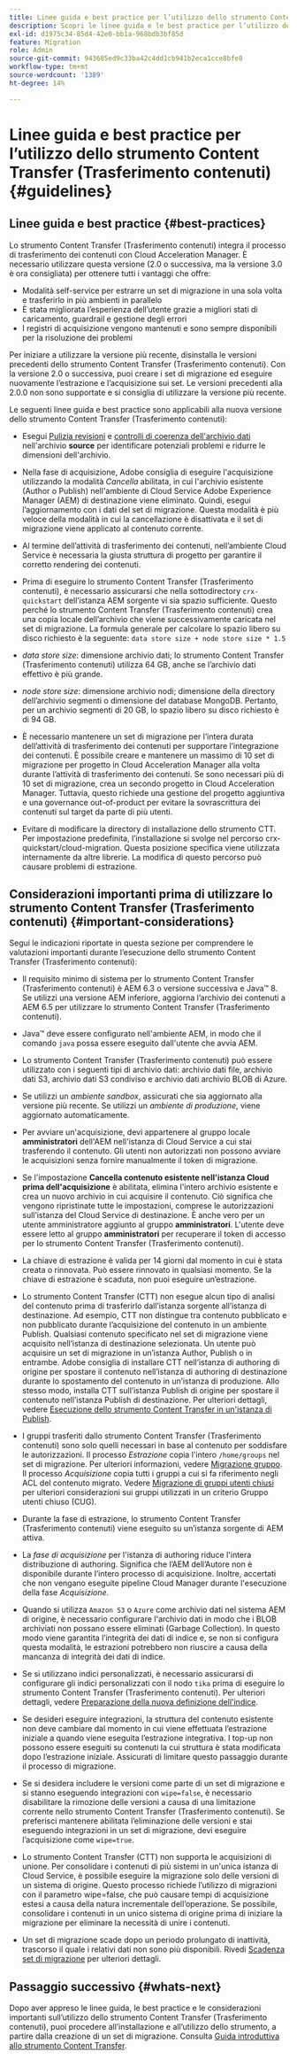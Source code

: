 ```yaml
---
title: Linee guida e best practice per l’utilizzo dello strumento Content Transfer (Trasferimento contenuti)
description: Scopri le linee guida e le best practice per l’utilizzo dello strumento Content Transfer (Trasferimento contenuti).
exl-id: d1975c34-85d4-42e0-bb1a-968bdb3bf85d
feature: Migration
role: Admin
source-git-commit: 943685ed9c33ba42c4dd1cb941b2eca1cce8bfe8
workflow-type: tm+mt
source-wordcount: '1389'
ht-degree: 14%

---
```



# Linee guida e best practice per l’utilizzo dello strumento Content Transfer (Trasferimento contenuti) {#guidelines}

## Linee guida e best practice {#best-practices}

<!-- Alexandru: hiding for now

>[!CONTEXTUALHELP]
>id="aemcloud_ctt_guidelines"
>title="Guidelines and Best Practices"
>abstract="Review guidelines and best practices to use the Content Transfer tool including revision cleanup tasks, Disk space considerations and more."
>additional-url="https://experienceleague.adobe.com/docs/experience-manager-cloud-service/content/migration-journey/cloud-migration/content-transfer-tool/getting-started-content-transfer-tool.html?lang=it" text="Important Considerations for using Content Transfer Tool"
>additional-url="https://experienceleague.adobe.com/docs/experience-manager-cloud-service/content/migration-journey/cloud-migration/content-transfer-tool/group-migration.md#important-considerations" text="Important Considerations when Migrating Groups" 

-->

Lo strumento Content Transfer (Trasferimento contenuti) integra il processo di trasferimento dei contenuti con Cloud Acceleration Manager. È necessario utilizzare questa versione (2.0 o successiva, ma la versione 3.0 è ora consigliata) per ottenere tutti i vantaggi che offre:

* Modalità self-service per estrarre un set di migrazione in una sola volta e trasferirlo in più ambienti in parallelo
* È stata migliorata l’esperienza dell’utente grazie a migliori stati di caricamento, guardrail e gestione degli errori
* I registri di acquisizione vengono mantenuti e sono sempre disponibili per la risoluzione dei problemi

Per iniziare a utilizzare la versione più recente, disinstalla le versioni precedenti dello strumento Content Transfer (Trasferimento contenuti). Con la versione 2.0 o successiva, puoi creare i set di migrazione ed eseguire nuovamente l’estrazione e l’acquisizione sui set.
Le versioni precedenti alla 2.0.0 non sono supportate e si consiglia di utilizzare la versione più recente.

Le seguenti linee guida e best practice sono applicabili alla nuova versione dello strumento Content Transfer (Trasferimento contenuti):

* Esegui [Pulizia revisioni](https://experienceleague.adobe.com/docs/experience-manager-65/deploying/deploying/revision-cleanup.html?lang=it) e [controlli di coerenza dell&#39;archivio dati](https://experienceleague.adobe.com/docs/experience-cloud-kcs/kbarticles/KA-16550.html?lang=it) nell&#39;archivio **source** per identificare potenziali problemi e ridurre le dimensioni dell&#39;archivio.

* Nella fase di acquisizione, Adobe consiglia di eseguire l&#39;acquisizione utilizzando la modalità *Cancella* abilitata, in cui l&#39;archivio esistente (Author o Publish) nell&#39;ambiente di Cloud Service Adobe Experience Manager (AEM) di destinazione viene eliminato. Quindi, esegui l’aggiornamento con i dati del set di migrazione. Questa modalità è più veloce della modalità in cui la cancellazione è disattivata e il set di migrazione viene applicato al contenuto corrente.

* Al termine dell’attività di trasferimento dei contenuti, nell’ambiente Cloud Service è necessaria la giusta struttura di progetto per garantire il corretto rendering dei contenuti.

* Prima di eseguire lo strumento Content Transfer (Trasferimento contenuti), è necessario assicurarsi che nella sottodirectory `crx-quickstart` dell’istanza AEM sorgente vi sia spazio sufficiente. Questo perché lo strumento Content Transfer (Trasferimento contenuti) crea una copia locale dell’archivio che viene successivamente caricata nel set di migrazione.
La formula generale per calcolare lo spazio libero su disco richiesto è la seguente:
  `data store size + node store size * 1.5`

* *data store size*: dimensione archivio dati; lo strumento Content Transfer (Trasferimento contenuti) utilizza 64 GB, anche se l’archivio dati effettivo è più grande.
* *node store size*: dimensione archivio nodi; dimensione della directory dell’archivio segmenti o dimensione del database MongoDB.
Pertanto, per un archivio segmenti di 20 GB, lo spazio libero su disco richiesto è di 94 GB.

* È necessario mantenere un set di migrazione per l’intera durata dell’attività di trasferimento dei contenuti per supportare l’integrazione dei contenuti. È possibile creare e mantenere un massimo di 10 set di migrazione per progetto in Cloud Acceleration Manager alla volta durante l’attività di trasferimento dei contenuti. Se sono necessari più di 10 set di migrazione, crea un secondo progetto in Cloud Acceleration Manager. Tuttavia, questo richiede una gestione del progetto aggiuntiva e una governance out-of-product per evitare la sovrascrittura dei contenuti sul target da parte di più utenti.

* Evitare di modificare la directory di installazione dello strumento CTT. Per impostazione predefinita, l’installazione si svolge nel percorso crx-quickstart/cloud-migration. Questa posizione specifica viene utilizzata internamente da altre librerie. La modifica di questo percorso può causare problemi di estrazione.

## Considerazioni importanti prima di utilizzare lo strumento Content Transfer (Trasferimento contenuti) {#important-considerations}

Segui le indicazioni riportate in questa sezione per comprendere le valutazioni importanti durante l’esecuzione dello strumento Content Transfer (Trasferimento contenuti):

* Il requisito minimo di sistema per lo strumento Content Transfer (Trasferimento contenuti) è AEM 6.3 o versione successiva e Java™ 8. Se utilizzi una versione AEM inferiore, aggiorna l’archivio dei contenuti a AEM 6.5 per utilizzare lo strumento Content Transfer (Trasferimento contenuti).

* Java™ deve essere configurato nell&#39;ambiente AEM, in modo che il comando `java` possa essere eseguito dall&#39;utente che avvia AEM.

* Lo strumento Content Transfer (Trasferimento contenuti) può essere utilizzato con i seguenti tipi di archivio dati: archivio dati file, archivio dati S3, archivio dati S3 condiviso e archivio dati archivio BLOB di Azure.

* Se utilizzi un *ambiente sandbox*, assicurati che sia aggiornato alla versione più recente. Se utilizzi un *ambiente di produzione*, viene aggiornato automaticamente.

* Per avviare un&#39;acquisizione, devi appartenere al gruppo locale **amministratori** dell&#39;AEM nell&#39;istanza di Cloud Service a cui stai trasferendo il contenuto. Gli utenti non autorizzati non possono avviare le acquisizioni senza fornire manualmente il token di migrazione.

* Se l&#39;impostazione **Cancella contenuto esistente nell&#39;istanza Cloud prima dell&#39;acquisizione** è abilitata, elimina l&#39;intero archivio esistente e crea un nuovo archivio in cui acquisire il contenuto. Ciò significa che vengono ripristinate tutte le impostazioni, comprese le autorizzazioni sull’istanza del Cloud Service di destinazione. È anche vero per un utente amministratore aggiunto al gruppo **amministratori**. L&#39;utente deve essere letto al gruppo **amministratori** per recuperare il token di accesso per lo strumento Content Transfer (Trasferimento contenuti).

* La chiave di estrazione è valida per 14 giorni dal momento in cui è stata creata o rinnovata. Può essere rinnovato in qualsiasi momento. Se la chiave di estrazione è scaduta, non puoi eseguire un’estrazione.

* Lo strumento Content Transfer (CTT) non esegue alcun tipo di analisi del contenuto prima di trasferirlo dall’istanza sorgente all’istanza di destinazione. Ad esempio, CTT non distingue tra contenuto pubblicato e non pubblicato durante l’acquisizione del contenuto in un ambiente Publish. Qualsiasi contenuto specificato nel set di migrazione viene acquisito nell’istanza di destinazione selezionata. Un utente può acquisire un set di migrazione in un’istanza Author, Publish o in entrambe. Adobe consiglia di installare CTT nell’istanza di authoring di origine per spostare il contenuto nell’istanza di authoring di destinazione durante lo spostamento del contenuto in un’istanza di produzione. Allo stesso modo, installa CTT sull’istanza Publish di origine per spostare il contenuto nell’istanza Publish di destinazione. Per ulteriori dettagli, vedere [Esecuzione dello strumento Content Transfer in un&#39;istanza di Publish](https://experienceleague.adobe.com/docs/experience-manager-cloud-service/content/migration-journey/cloud-migration/content-transfer-tool/getting-started-content-transfer-tool.html?lang=it#running-tool).

* I gruppi trasferiti dallo strumento Content Transfer (Trasferimento contenuti) sono solo quelli necessari in base al contenuto per soddisfare le autorizzazioni. Il processo _Estrazione_ copia l&#39;intero `/home/groups` nel set di migrazione. Per ulteriori informazioni, vedere [Migrazione gruppo](/help/journey-migration/content-transfer-tool/using-content-transfer-tool/group-migration.md). Il processo _Acquisizione_ copia tutti i gruppi a cui si fa riferimento negli ACL del contenuto migrato. Vedere [Migrazione di gruppi utenti chiusi](/help/journey-migration/content-transfer-tool/using-content-transfer-tool/closed-user-groups-migration.md) per ulteriori considerazioni sui gruppi utilizzati in un criterio Gruppo utenti chiuso (CUG).

* Durante la fase di estrazione, lo strumento Content Transfer (Trasferimento contenuti) viene eseguito su un’istanza sorgente di AEM attiva.

* La *fase di acquisizione* per l&#39;istanza di authoring riduce l&#39;intera distribuzione di authoring. Significa che l’AEM dell’Autore non è disponibile durante l’intero processo di acquisizione. Inoltre, accertati che non vengano eseguite pipeline Cloud Manager durante l&#39;esecuzione della fase *Acquisizione*.

* Quando si utilizza `Amazon S3` o `Azure` come archivio dati nel sistema AEM di origine, è necessario configurare l&#39;archivio dati in modo che i BLOB archiviati non possano essere eliminati (Garbage Collection). In questo modo viene garantita l’integrità dei dati di indice e, se non si configura questa modalità, le estrazioni potrebbero non riuscire a causa della mancanza di integrità dei dati di indice.

* Se si utilizzano indici personalizzati, è necessario assicurarsi di configurare gli indici personalizzati con il nodo `tika` prima di eseguire lo strumento Content Transfer (Trasferimento contenuti). Per ulteriori dettagli, vedere [Preparazione della nuova definizione dell&#39;indice](https://experienceleague.adobe.com/docs/experience-manager-cloud-service/content/operations/indexing.html?lang=it#preparing-the-new-index-definition).

* Se desideri eseguire integrazioni, la struttura del contenuto esistente non deve cambiare dal momento in cui viene effettuata l’estrazione iniziale a quando viene eseguita l’estrazione integrativa. I top-up non possono essere eseguiti su contenuti la cui struttura è stata modificata dopo l’estrazione iniziale. Assicurati di limitare questo passaggio durante il processo di migrazione.

* Se si desidera includere le versioni come parte di un set di migrazione e si stanno eseguendo integrazioni con `wipe=false`, è necessario disabilitare la rimozione delle versioni a causa di una limitazione corrente nello strumento Content Transfer (Trasferimento contenuti). Se preferisci mantenere abilitata l’eliminazione delle versioni e stai eseguendo integrazioni in un set di migrazione, devi eseguire l’acquisizione come `wipe=true`.

* Lo strumento Content Transfer (CTT) non supporta le acquisizioni di unione. Per consolidare i contenuti di più sistemi in un&#39;unica istanza di Cloud Service, è possibile eseguire la migrazione solo delle versioni di un sistema di origine. Questo processo richiede l’utilizzo di migrazioni con il parametro wipe=false, che può causare tempi di acquisizione estesi a causa della natura incrementale dell’operazione. Se possibile, consolidare i contenuti in un unico sistema di origine prima di iniziare la migrazione per eliminare la necessità di unire i contenuti.

* Un set di migrazione scade dopo un periodo prolungato di inattività, trascorso il quale i relativi dati non sono più disponibili. Rivedi [Scadenza set di migrazione](https://experienceleague.adobe.com/docs/experience-manager-cloud-service/content/migration-journey/cloud-migration/content-transfer-tool/overview-content-transfer-tool.html?lang=it#migration-set-expiry) per ulteriori dettagli.

## Passaggio successivo {#whats-next}

Dopo aver appreso le linee guida, le best practice e le considerazioni importanti sull’utilizzo dello strumento Content Transfer (Trasferimento contenuti), puoi procedere all’installazione e all’utilizzo dello strumento, a partire dalla creazione di un set di migrazione. Consulta [Guida introduttiva allo strumento Content Transfer](/help/journey-migration/content-transfer-tool/using-content-transfer-tool/getting-started-content-transfer-tool.md).
